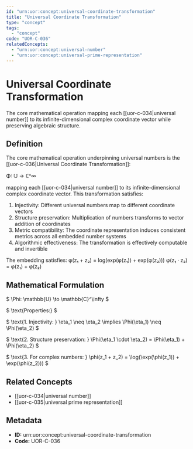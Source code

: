 ```yaml
---
id: "urn:uor:concept:universal-coordinate-transformation"
title: "Universal Coordinate Transformation"
type: "concept"
tags:
  - "concept"
code: "UOR-C-036"
relatedConcepts:
  - "urn:uor:concept:universal-number"
  - "urn:uor:concept:universal-prime-representation"
---
```


# Universal Coordinate Transformation

The core mathematical operation mapping each [[uor-c-034|universal number]] to its infinite-dimensional complex coordinate vector while preserving algebraic structure.

## Definition

The core mathematical operation underpinning universal numbers is the [[uor-c-036|Universal Coordinate Transformation]]:

Φ: 𝕌 → ℂ^∞

mapping each [[uor-c-034|universal number]] to its infinite-dimensional complex coordinate vector. This transformation satisfies:

1. Injectivity: Different universal numbers map to different coordinate vectors
2. Structure preservation: Multiplication of numbers transforms to vector addition of coordinates
3. Metric compatibility: The coordinate representation induces consistent metrics across all embedded number systems
4. Algorithmic effectiveness: The transformation is effectively computable and invertible

The embedding satisfies:
φ(z₁ + z₂) = log(exp(φ(z₁)) + exp(φ(z₂)))
φ(z₁ · z₂) = φ(z₁) + φ(z₂)

## Mathematical Formulation

$
\Phi: \mathbb{U} \to \mathbb{C}^\infty
$

$
\text{Properties:}
$

$
\text{1. Injectivity: } \eta_1 \neq \eta_2 \implies \Phi(\eta_1) \neq \Phi(\eta_2)
$

$
\text{2. Structure preservation: } \Phi(\eta_1 \cdot \eta_2) = \Phi(\eta_1) + \Phi(\eta_2)
$

$
\text{3. For complex numbers: } \phi(z_1 + z_2) = \log(\exp(\phi(z_1)) + \exp(\phi(z_2)))
$

## Related Concepts

- [[uor-c-034|universal number]]
- [[uor-c-035|universal prime representation]]

## Metadata

- **ID:** urn:uor:concept:universal-coordinate-transformation
- **Code:** UOR-C-036
